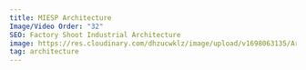 ```yaml
---
title: MIESP Architecture
Image/Video Order: "32"
SEO: Factory Shoot Industrial Architecture
image: https://res.cloudinary.com/dhzucwklz/image/upload/v1698063135/Architecture/_DSC0091lowres_ynvfn1.jpg
tag: architecture
---
```

